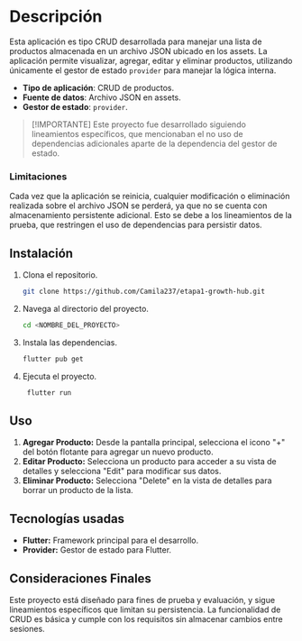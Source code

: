 # Descripción
Esta aplicación es tipo CRUD desarrollada para manejar una lista de productos almacenada en un archivo JSON ubicado en los assets. La aplicación permite visualizar, agregar, editar y eliminar productos, utilizando únicamente el gestor de estado `provider` para manejar la lógica interna.

- **Tipo de aplicación**: CRUD de productos.
- **Fuente de datos**: Archivo JSON en assets.
- **Gestor de estado**: `provider`.

> [!IMPORTANTE]
> Este proyecto fue desarrollado siguiendo lineamientos específicos, que mencionaban el no uso de dependencias adicionales aparte de la dependencia del gestor de estado.

### Limitaciones

Cada vez que la aplicación se reinicia, cualquier modificación o eliminación realizada sobre el archivo JSON se perderá, ya que no se cuenta con almacenamiento persistente adicional. Esto se debe a los lineamientos de la prueba, que restringen el uso de dependencias para persistir datos.

## Instalación

1. Clona el repositorio.
   ```bash
   git clone https://github.com/Camila237/etapa1-growth-hub.git
   ```
2. Navega al directorio del proyecto.
    ```bash
    cd <NOMBRE_DEL_PROYECTO>
    ```
3. Instala las dependencias.
   ```bash
   flutter pub get
   ```
4. Ejecuta el proyecto.
   ```bash
    flutter run
    ```

## Uso
1. **Agregar Producto:** Desde la pantalla principal, selecciona el icono "+" del botón flotante para agregar un nuevo producto.
2. **Editar Producto:** Selecciona un producto para acceder a su vista de detalles y selecciona "Edit" para modificar sus datos.
3. **Eliminar Producto:** Selecciona "Delete" en la vista de detalles para borrar un producto de la lista.


## Tecnologías usadas
- **Flutter:** Framework principal para el desarrollo.
- **Provider:** Gestor de estado para Flutter.

## Consideraciones Finales
Este proyecto está diseñado para fines de prueba y evaluación, y sigue lineamientos específicos que limitan su persistencia. La funcionalidad de CRUD es básica y cumple con los requisitos sin almacenar cambios entre sesiones.
